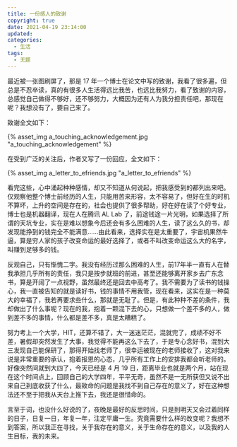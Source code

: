 ```yaml
---
title: 一份感人的致谢
copyright: true
date: 2021-04-19 23:14:00
updated:
categories:
  - 生活
tags:
  - 无题
---
```


最近被一张图刷屏了，那是 17 年一个博士在论文中写的致谢，我看了很多遍，但总是不忍卒读，真的有很多人生活得远比我苦，也远比我努力，看了致谢的内容，总感觉自己做得不够好，还不够努力，大概因为还有人为我分担责任吧，那现在呢？我想没有了，要自己来了。

<!--more-->

致谢全文如下：

 {% asset_img a_touching_acknowledgement.jpg "a_touching_acknowledgement" %}

在受到广泛的关注后，作者又写了一份回应，全文如下：

 {% asset_img a_letter_to_efriends.jpg "a_letter_to_efriends" %}

看完这些，心中涌起种种感情，却又不知道从何说起，把我感受到的都列出来吧。仅观察他整个博士前经历的人生，只能用苦来形容，太不容易了，但好在生的时机不算坏，上升的空间是存在的，社会也提供了很多帮助，好在好在读了个好专业，博士也是机器翻译，现在人在腾讯 AL Lab 了，前途钱途一片光明，如果选择了所谓的天坑专业，实在是难以想象今后还会有多么困难的人生，读了这么久的书，却发现能挣到的钱完全不能满意……由此看来，选择实在是太重要了，宇宙机果然牛逼，算是穷人家的孩子改变命运的最好选择了，或者不叫改变命运这么大的名字，叫赚到足够多的钱。

反观自己，只有惭愧二字。我没有经历过那么困难的人生，前17年半一直有人在替我承担几乎所有的责任，我只是按步就班的前进，甚至还能够离开家乡去广东念书，算是开阔了一点视野，虽然最终还是回去中高考了。我不需要为了读书的钱操心，我一直被告知的就是读好书，钱的事情不用我管，现在看来，这实在是一种莫大的幸福了，我若再要求些什么，那就是无耻了。但是，有此种种不差的条件，我却做出了什么事呢？现在的我，抱着一颗混下去的心，只想做一个差不多的人，做到差不多的事情，什么都是差不多，真是太糟糕了。

努力考上一个大学，HIT，还算不错了，大一迷迷茫茫，混就完了，成绩不好不差，暑假却突然发生了大事，我觉得不能再这么下去了，于是专心念好书，混到大三发现自己能保研了，那得开始找老师了，很幸运被现在的老师接收了，这对我来说是非常重要的承认，抱着报恩的心态，几乎所有工作上的安排我都会听老师的。好像突然间就到大四了，今天已经是 4 月 19 日，距离毕业也就是两个月，站在现在这个时间点上，回顾自己的大学四年，平平无奇，虽然不是一无所获但又说不出来自己到底收获了什么，最致命的问题是我找不到自己存在的意义了，好在这种想法还不至于把我从天台上推下去，我还是很惜命的。

言至于词，也没什么好说的了，夜晚是最好的反思时间，只是到明天又会过着同样的日子，日复一日，年复一年，注定平庸一生。究竟需要什么样的改变呢？我想不到答案，所以我正在寻找，关于我存在的意义，关于生命存在的意义，以及我的人生目标，我的未来。
